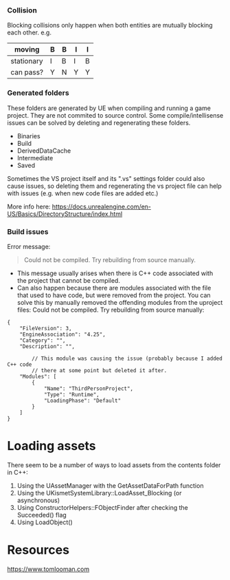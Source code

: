 ### Collision

Blocking collisions only happen when both entities are mutually blocking each other. e.g. 

| moving     | B | B | I | I |
|------------|---|---|---|---|
| stationary | I | B | I | B |
| can pass?  | Y | N | Y | Y |

### Generated folders

These folders are generated by UE when compiling and running a game project. They are not commited to source control. Some compile/intellisense issues can be solved by deleting and regenerating these folders.


- Binaries
- Build
- DerivedDataCache
- Intermediate
- Saved

Sometimes the VS project itself and its ".vs" settings folder could also cause issues, so deleting them and regenerating the vs project file can help with issues (e.g. when new code files are added etc.)

More info here: https://docs.unrealengine.com/en-US/Basics/DirectoryStructure/index.html

### Build issues 

Error message:

> Could not be compiled. Try rebuilding from source manually.

- This message usually arises when there is C++ code associated with the project that cannot be compiled. 
- Can also happen because there are modules associated with the file that used to have code, but were removed from the project. You can solve this by manually removed the offending modules from the uproject files:
Could not be compiled. Try rebuilding from source manually:
```
{
	"FileVersion": 3,
	"EngineAssociation": "4.25",
	"Category": "",
	"Description": "",

        // This module was causing the issue (probably because I added C++ code
        // there at some point but deleted it after.
	"Modules": [
		{
			"Name": "ThirdPersonProject",
			"Type": "Runtime",
			"LoadingPhase": "Default"
		}
	]
}
```


# Loading assets


There seem to be a number of ways to load assets from the contents folder in C++:

1. Using the UAssetManager with the GetAssetDataForPath function
2. Using the UKismetSystemLibrary::LoadAsset_Blocking (or asynchronous)
3. Using ConstructorHelpers::FObjectFinder<T> after checking the Succeeded() flag
4. Using LoadObject<T>()



# Resources

https://www.tomlooman.com


